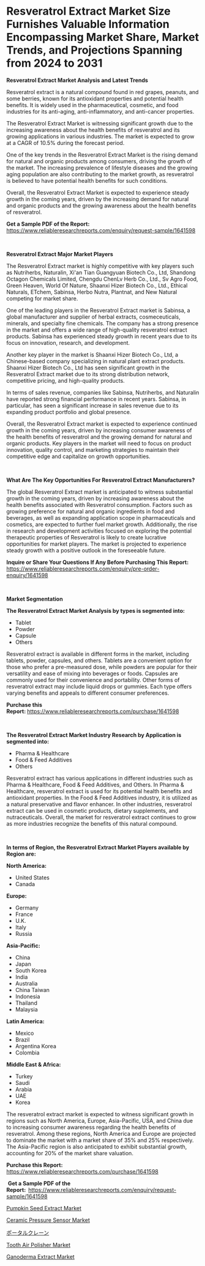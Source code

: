 <p><h1>Resveratrol Extract Market Size Furnishes Valuable Information Encompassing Market Share, Market Trends, and Projections Spanning from 2024 to 2031</h1></p><p><strong>Resveratrol Extract Market Analysis and Latest Trends</strong></p>
<p><p>Resveratrol extract is a natural compound found in red grapes, peanuts, and some berries, known for its antioxidant properties and potential health benefits. It is widely used in the pharmaceutical, cosmetic, and food industries for its anti-aging, anti-inflammatory, and anti-cancer properties.</p><p>The Resveratrol Extract Market is witnessing significant growth due to the increasing awareness about the health benefits of resveratrol and its growing applications in various industries. The market is expected to grow at a CAGR of 10.5% during the forecast period.</p><p>One of the key trends in the Resveratrol Extract Market is the rising demand for natural and organic products among consumers, driving the growth of the market. The increasing prevalence of lifestyle diseases and the growing aging population are also contributing to the market growth, as resveratrol is believed to have potential health benefits for such conditions.</p><p>Overall, the Resveratrol Extract Market is expected to experience steady growth in the coming years, driven by the increasing demand for natural and organic products and the growing awareness about the health benefits of resveratrol.</p></p>
<p><strong>Get a Sample PDF of the Report:&nbsp;</strong> <a href="https://www.reliableresearchreports.com/enquiry/request-sample/1641598">https://www.reliableresearchreports.com/enquiry/request-sample/1641598</a></p>
<p>&nbsp;</p>
<p><strong>Resveratrol Extract Major Market Players</strong></p>
<p><p>The Resveratrol Extract market is highly competitive with key players such as Nutriherbs, Naturalin, Xi'an Tian Guangyuan Biotech Co., Ltd, Shandong Octagon Chemicals Limited, Chengdu ChenLv Herb Co., Ltd., Sv Agro Food, Green Heaven, World Of Nature, Shaanxi Hizer Biotech Co., Ltd., Ethical Naturals, ETchem, Sabinsa, Herbo Nutra, Plantnat, and New Natural competing for market share.</p><p>One of the leading players in the Resveratrol Extract market is Sabinsa, a global manufacturer and supplier of herbal extracts, cosmeceuticals, minerals, and specialty fine chemicals. The company has a strong presence in the market and offers a wide range of high-quality resveratrol extract products. Sabinsa has experienced steady growth in recent years due to its focus on innovation, research, and development.</p><p>Another key player in the market is Shaanxi Hizer Biotech Co., Ltd, a Chinese-based company specializing in natural plant extract products. Shaanxi Hizer Biotech Co., Ltd has seen significant growth in the Resveratrol Extract market due to its strong distribution network, competitive pricing, and high-quality products.</p><p>In terms of sales revenue, companies like Sabinsa, Nutriherbs, and Naturalin have reported strong financial performance in recent years. Sabinsa, in particular, has seen a significant increase in sales revenue due to its expanding product portfolio and global presence.</p><p>Overall, the Resveratrol Extract market is expected to experience continued growth in the coming years, driven by increasing consumer awareness of the health benefits of resveratrol and the growing demand for natural and organic products. Key players in the market will need to focus on product innovation, quality control, and marketing strategies to maintain their competitive edge and capitalize on growth opportunities.</p></p>
<p>&nbsp;</p>
<p><strong>What Are The Key Opportunities For Resveratrol Extract Manufacturers?</strong></p>
<p><p>The global Resveratrol Extract market is anticipated to witness substantial growth in the coming years, driven by increasing awareness about the health benefits associated with Resveratrol consumption. Factors such as growing preference for natural and organic ingredients in food and beverages, as well as expanding application scope in pharmaceuticals and cosmetics, are expected to further fuel market growth. Additionally, the rise in research and development activities focused on exploring the potential therapeutic properties of Resveratrol is likely to create lucrative opportunities for market players. The market is projected to experience steady growth with a positive outlook in the foreseeable future.</p></p>
<p><strong>Inquire or Share Your Questions If Any Before Purchasing This Report:</strong> <a href="https://www.reliableresearchreports.com/enquiry/pre-order-enquiry/1641598">https://www.reliableresearchreports.com/enquiry/pre-order-enquiry/1641598</a></p>
<p>&nbsp;</p>
<p><strong>Market Segmentation</strong></p>
<p><strong>The Resveratrol Extract Market Analysis by types is segmented into:</strong></p>
<p><ul><li>Tablet</li><li>Powder</li><li>Capsule</li><li>Others</li></ul></p>
<p><p>Resveratrol extract is available in different forms in the market, including tablets, powder, capsules, and others. Tablets are a convenient option for those who prefer a pre-measured dose, while powders are popular for their versatility and ease of mixing into beverages or foods. Capsules are commonly used for their convenience and portability. Other forms of resveratrol extract may include liquid drops or gummies. Each type offers varying benefits and appeals to different consumer preferences.</p></p>
<p><strong>Purchase this Report:&nbsp;</strong><a href="https://www.reliableresearchreports.com/purchase/1641598">https://www.reliableresearchreports.com/purchase/1641598</a></p>
<p>&nbsp;</p>
<p><strong>The Resveratrol Extract Market Industry Research by Application is segmented into:</strong></p>
<p><ul><li>Pharma & Healthcare</li><li>Food & Feed Additives</li><li>Others</li></ul></p>
<p><p>Resveratrol extract has various applications in different industries such as Pharma & Healthcare, Food & Feed Additives, and Others. In Pharma & Healthcare, resveratrol extract is used for its potential health benefits and antioxidant properties. In the Food & Feed Additives industry, it is utilized as a natural preservative and flavor enhancer. In other industries, resveratrol extract can be used in cosmetic products, dietary supplements, and nutraceuticals. Overall, the market for resveratrol extract continues to grow as more industries recognize the benefits of this natural compound.</p></p>
<p>&nbsp;</p>
<p><strong>In terms of Region, the Resveratrol Extract Market Players available by Region are:</strong></p>
<p>
    <p> <strong> North America: </strong>
        <ul>
            <li>United States</li>
            <li>Canada</li>
        </ul>
        </p> 
    <p> <strong> Europe: </strong>
        <ul>
            <li>Germany</li>
            <li>France</li>
            <li>U.K.</li>
            <li>Italy</li>
            <li>Russia</li>
        </ul>
        </p> 
    <p> <strong> Asia-Pacific: </strong>
        <ul>
            <li>China</li>
            <li>Japan</li>
            <li>South Korea</li>
            <li>India</li>
            <li>Australia</li>
            <li>China Taiwan</li>
            <li>Indonesia</li>
            <li>Thailand</li>
            <li>Malaysia</li>
        </ul>
        </p> 
    <p> <strong> Latin America: </strong>
        <ul>
            <li>Mexico</li>
            <li>Brazil</li>
            <li>Argentina Korea</li>
            <li>Colombia</li>
        </ul>
        </p> 
    <p> <strong> Middle East & Africa: </strong>
        <ul>
            <li>Turkey</li>
            <li>Saudi</li>
            <li>Arabia</li>
            <li>UAE</li>
            <li>Korea</li>
        </ul>
    </p>
    </p>
<p><p>The resveratrol extract market is expected to witness significant growth in regions such as North America, Europe, Asia-Pacific, USA, and China due to increasing consumer awareness regarding the health benefits of resveratrol. Among these regions, North America and Europe are projected to dominate the market with a market share of 35% and 25% respectively. The Asia-Pacific region is also anticipated to exhibit substantial growth, accounting for 20% of the market share valuation.</p></p>
<p><strong>Purchase this Report: </strong><a href="https://www.reliableresearchreports.com/purchase/1641598">https://www.reliableresearchreports.com/purchase/1641598</a></p>
<p>&nbsp;<strong>Get a Sample PDF of the Report:&nbsp;&nbsp;</strong><a href="https://www.reliableresearchreports.com/enquiry/request-sample/1641598">https://www.reliableresearchreports.com/enquiry/request-sample/1641598</a></p>
<p><strong></strong></p>
<p><p><a href="https://github.com/brenzgnarento/Market-Research-Report-List-1/blob/main/pumpkin-seed-extract-market.md">Pumpkin Seed Extract Market</a></p><p><a href="https://issuu.com/reportprime-2/docs/ceramic-pressure-sensor-market-size-2030.pptx">Ceramic Pressure Sensor Market</a></p><p><a href="https://github.com/jkjreqjscoxx7/Market-Research-Report-List-1/blob/main/1478019193966.md">ポータルクレーン</a></p><p><a href="https://issuu.com/reportprime-2/docs/tooth-air-polisher-market-size-2030.pptx">Tooth Air Polisher Market</a></p><p><a href="https://github.com/jerrycopelandthomaswsqd8q/Market-Research-Report-List-1/blob/main/ganoderma-extract-market.md">Ganoderma Extract Market</a></p></p>